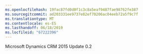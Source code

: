 ```yaml
---
ms.openlocfilehash: 19fac87fd0d0f1c3c8a5eaf9487fae98762fe387
ms.sourcegitcommit: ad203331ee9737e82ef70206ac04eeb72a5f9c7f
ms.translationtype: MT
ms.contentlocale: es-ES
ms.lasthandoff: 06/18/2019
ms.locfileid: "67222396"
---
```

Microsoft Dynamics CRM 2015 Update 0.2
